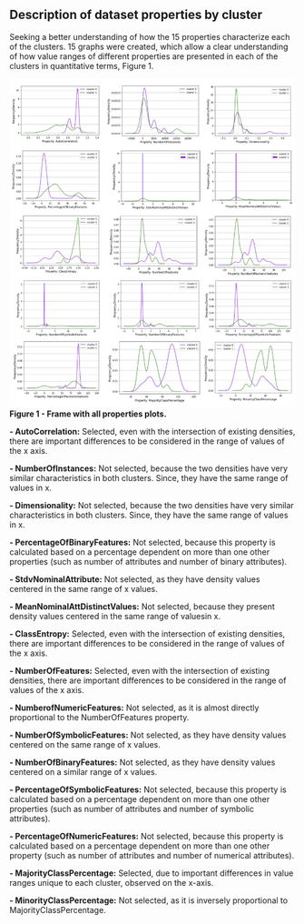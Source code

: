 

## Description of dataset properties by cluster

Seeking a better understanding of how the 15 properties characterize each of the clusters. 15 graphs were created, which allow a clear understanding of how value ranges of different properties are presented in each of the clusters in quantitative terms, Figure 1.

![alt text](https://github.com/josesousaribeiro/XAI-Benchmark/blob/main/Openml/full_properties_by_cluster_in_frame.png)
**Figure 1 - Frame with all properties plots.**

**- AutoCorrelation:** Selected, even with the intersection of existing densities, there are important differences to be considered in the range of values ​​of the x axis.

**- NumberOfInstances:** Not selected, because the two densities have very similar characteristics in both clusters. Since, they have the same range of values ​​in x.

**- Dimensionality:** Not selected, because the two densities have very similar characteristics in both clusters. Since, they have the same range of values ​​in x.

**- PercentageOfBinaryFeatures:** Not selected, because this property is calculated based on a percentage dependent on more than one other properties (such as number of attributes and number of binary attributes).

**- StdvNominalAttribute:** Not selected, as they have density values ​​centered in the same range of x values.

**- MeanNominalAttDistinctValues:** Not selected, because they present density values ​​centered in the same range of values ​​in x.

**- ClassEntropy:** Selected, even with the intersection of existing densities, there are important differences to be considered in the range of values ​​of the x axis.

**- NumberOfFeatures:** Selected, even with the intersection of existing densities, there are important differences to be considered in the range of values ​​of the x axis.

**- NumberofNumericFeatures:** Not selected, as it is almost directly proportional to the NumberOfFeatures property.

**- NumberOfSymbolicFeatures:** Not selected, as they have density values ​​centered on the same range of x values.

**- NumberOfBinaryFeatures:** Not selected, as they have density values ​​centered on a similar range of x values.

**- PercentageOfSymbolicFeatures:** Not selected, because this property is calculated based on a percentage dependent on more than one other properties (such as number of attributes and number of symbolic attributes).

**- PercentageOfNumericFeatures:** Not selected, because this property is calculated based on a percentage dependent on more than one other property (such as number of attributes and number of numerical attributes).

**- MajorityClassPercentage:** Selected, due to important differences in value ranges unique to each cluster, observed on the x-axis.

**- MinorityClassPercentage:** Not selected, as it is inversely proportional to MajorityClassPercentage.


